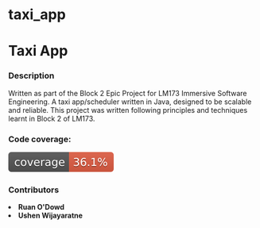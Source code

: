 # taxi_app
<h1>Taxi App</h1> 
<h3>Description</h3>
Written as part of the Block 2 Epic Project for LM173 Immersive Software Engineering.
A taxi app/scheduler written in Java,
designed to be scalable and reliable.
This project was written following principles and techniques learnt in 
Block 2 of LM173.
<h3>Code coverage:</h3>
<img src=".github/badges/jacoco.svg">
<h3>Contributors</h3>
<list><b><li>Ruan O'Dowd</li>
<li>Ushen Wijayaratne</li></b></list>




<div style="display:none;">test</div>
